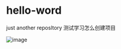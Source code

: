 # hello-word
just another reposltory
测试学习怎么创建项目

![image](https://img-blog.csdn.net/20180530163241334)
